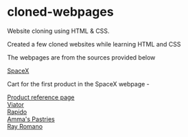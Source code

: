 # cloned-webpages
Website cloning using HTML &amp; CSS.
<br>
<p>Created a few cloned websites while learning HTML and CSS</p>
<p>The webpages are from the sources provided below</p>
<a href = "https://shop.spacex.com/" target = "_blank">SpaceX</a>
<p>Cart for the first product in the SpaceX webpage - </p>
<a href = "https://shop.spacex.com/collections/trending/products/spacex-fram2-t-shirt" target = "_blank">Product reference page</a><br>
<a href = "https://www.viator.com/?m=33953&supag=1240250194145278&supca=676923706&supsc=kwd-77515991602646&supai=77515770892157&supdv=c&supnt=o&suplp=116074&supli=3169&supti=kwd-77515991602646&tsem=true&supci=kwd-77515991602646&&msclkid=431f972fd48a1770d7e7ff222c8de78d&gclid=431f972fd48a1770d7e7ff222c8de78d&gclsrc=3p.ds&gad_source=7" target = "_blank">Viator </a><br>
<a href = "https://www.rapido.bike/Home" target = "_blank">Rapido</a> <br>
<a href = "https://ammaspastries.in/" target = "_blank">Amma's Pastries</a>   <br>
<a href = "https://www.rayromanocontracting.com/#home1" target = "_blank">Ray Romano</a>


